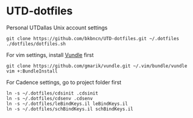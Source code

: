 UTD-dotfiles
============

Personal UTDallas Unix account settings

	git clone https://github.com/bkbncn/UTD-dotfiles.git ~/.dotfiles
	./dotfiles/dotfiles.sh 

For vim settings, install [Vundle](http://github.com/gmarik/vundle) first

	git clone https://github.com/gmarik/vundle.git ~/.vim/bundle/vundle
	vim +:BundleInstall
        
For Cadence settings, go to project folder first

	ln -s ~/.dotfiles/cdsinit .cdsinit
	ln -s ~/.dotfiles/cdsenv .cdsenv
    ln -s ~/.dotfiles/leBindKeys.il leBindKeys.il
    ln -s ~/.dotfiles/schBindKeys.il schBindKeys.il      
